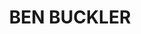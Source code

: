 ---
lastmod: '2025-04-06T06:05:20+00:00'
latitude: -33.891041
layout: suburb
longitude: 151.268968
postcode: '2026'
state: NSW
title: BEN BUCKLER
url: /nsw/ben-buckler/
---